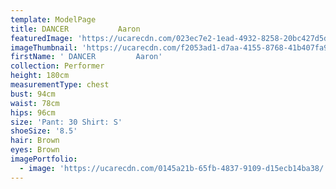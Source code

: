 ```yaml
---
template: ModelPage
title: DANCER           Aaron
featuredImage: 'https://ucarecdn.com/023ec7e2-1ead-4932-8258-20bc427d5d5f/'
imageThumbnail: 'https://ucarecdn.com/f2053ad1-d7aa-4155-8768-41b407fa92c0/-/preview/'
firstName: ' DANCER         Aaron'
collection: Performer
height: 180cm
measurementType: chest
bust: 94cm
waist: 78cm
hips: 96cm
size: 'Pant: 30 Shirt: S'
shoeSize: '8.5'
hair: Brown
eyes: Brown
imagePortfolio:
  - image: 'https://ucarecdn.com/0145a21b-65fb-4837-9109-d15ecb14ba38/'
---
```


